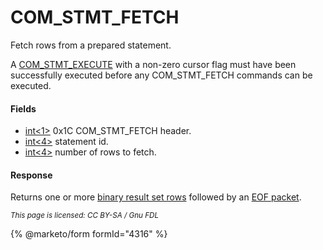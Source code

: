 
# COM_STMT_FETCH

Fetch rows from a prepared statement.


A [COM_STMT_EXECUTE](com_stmt_execute.md) with a non-zero cursor flag must have been successfully executed before any COM_STMT_FETCH commands can be executed.


#### Fields



* [int<1>](../protocol-data-types.md) 0x1C COM_STMT_FETCH header.
* [int<4>](../protocol-data-types.md) statement id.
* [int<4>](../protocol-data-types.md) number of rows to fetch.



#### Response


Returns one or more [binary result set rows](../4-server-response-packets/resultset-row.md#binary-resultset-row) followed by an [EOF packet](../4-server-response-packets/eof_packet.md).


<sub>_This page is licensed: CC BY-SA / Gnu FDL_</sub>


{% @marketo/form formId="4316" %}
